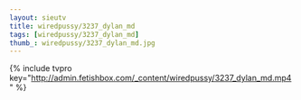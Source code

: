 ```yaml
--- 
layout: sieutv
title: wiredpussy/3237_dylan_md
tags: [wiredpussy/3237_dylan_md]
thumb_: wiredpussy/3237_dylan_md.jpg
---
```

{% include tvpro key="http://admin.fetishbox.com/_content/wiredpussy/3237_dylan_md.mp4" %} 
